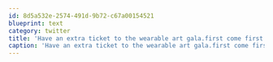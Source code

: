 ```yaml
---
id: 8d5a532e-2574-491d-9b72-c67a00154521
blueprint: text
category: twitter
title: 'Have an extra ticket to the wearable art gala.first come first served'
caption: 'Have an extra ticket to the wearable art gala.first come first served'
---
```

